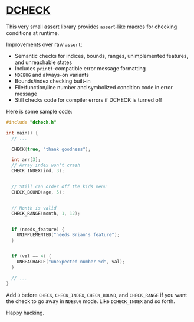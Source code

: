 # [DCHECK](https://github.com/tekknolagi/dcheck)

This very small assert library provides `asser`t-like macros for checking
conditions at runtime.

Improvements over raw `assert`:

* Semantic checks for indices, bounds, ranges, unimplemented features, and
  unreachable states
* Includes `printf`-compatible error message formatting
* `NDEBUG` and always-on variants
* Bounds/index checking built-in
* File/function/line number and symbolized condition code in error message
* Still checks code for compiler errors if DCHECK is turned off

Here is some sample code:

```c
#include "dcheck.h"

int main() {
  // ...

  CHECK(true, "thank goodness");

  int arr[3];
  // Array index won't crash
  CHECK_INDEX(ind, 3);


  // Still can order off the kids menu
  CHECK_BOUND(age, 5);


  // Month is valid
  CHECK_RANGE(month, 1, 12);


  if (needs_feature) {
    UNIMPLEMENTED("needs Brian's feature");
  }


  if (val == 4) {
    UNREACHABLE("unexpected number %d", val);
  }

  // ...
}
```

Add `D` before `CHECK`, `CHECK_INDEX`, `CHECK_BOUND`, and `CHECK_RANGE` if you
want the check to go away in `NDEBUG` mode. Like `DCHECK_INDEX` and so forth.

Happy hacking.
